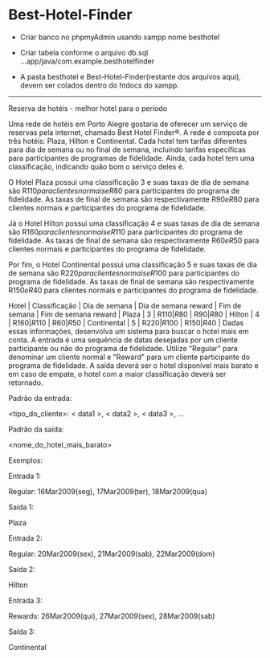 
# Best-Hotel-Finder

  - Criar banco no phpmyAdmin usando xampp nome besthotel
  
  - Criar tabela conforme o arquivo db.sql ...app/java/com.example.besthotelfinder
  
  - A  pasta besthotel e Best-Hotel-Finder(restante dos arquivos aqui),  devem ser colados dentro do htdocs do xampp.
  
  
  
 -----------------------------------------------------------------------------------------------------------------------------------------------------------------------
Reserva de hotéis - melhor hotel para o período

Uma rede de hotéis em Porto Alegre gostaria de oferecer um serviço de reservas pela internet, chamado Best Hotel Finder®. A rede é composta por três hotéis: Plaza, Hilton e Continental. Cada hotel tem tarifas diferentes para dia de semana ou no final de semana, incluindo tarifas específicas para participantes de programas de fidelidade. Ainda, cada hotel tem uma classificação, indicando quão bom o serviço deles é.

O Hotel Plaza possui uma classificação 3 e suas taxas de dia de semana são R$110 para clientes normais e R$80 para participantes do programa de fidelidade. As taxas de final de semana são respectivamente R$90 e R$80 para clientes normais e participantes do programa de fidelidade.

Já o Hotel Hilton possui uma classificação 4 e suas taxas de dia de semana são R$160 para clientes normais e R$110 para participantes do programa de fidelidade. As taxas de final de semana são respectivamente R$60 e R$50 para clientes normais e participantes do programa de fidelidade.

Por fim, o Hotel Continental possui uma classificação 5 e suas taxas de dia de semana são R$220 para clientes normais e R$100 para participantes do programa de fidelidade. As taxas de final de semana são respectivamente R$150 e R$40 para clientes normais e participantes do programa de fidelidade.

Hotel | Classificação | Dia de semana | Dia de semana reward | Fim de semana | Fim de semana reward |
Plaza | 3 | R$110 | R$80 | R$90 | R$80 |
Hilton | 4 | R$160 | R$110 | R$60 | R$50 |
Continental | 5 | R$220 | R$100 | R$150 | R$40 |
Dadas essas informações, desenvolva um sistema para buscar o hotel mais em conta. A entrada é uma sequência de datas desejadas por um cliente participante ou não do programa de fidelidade. Utilize "Regular" para denominar um cliente normal e "Reward" para um cliente participante do programa de fidelidade. A saída deverá ser o hotel disponível mais barato e em caso de empate, o hotel com a maior classificação deverá ser retornado.

Padrão da entrada:

<tipo_do_cliente>: < data1 >, < data2 >, < data3 >, …

Padrão da saída:

<nome_do_hotel_mais_barato>

Exemplos:

Entrada 1:

Regular: 16Mar2009(seg), 17Mar2009(ter), 18Mar2009(qua)

Saída 1:

Plaza

Entrada 2:

Regular: 20Mar2009(sex), 21Mar2009(sab), 22Mar2009(dom)

Saída 2:

Hilton

Entrada 3:

Rewards: 26Mar2009(qui), 27Mar2009(sex), 28Mar2009(sab)

Saída 3:

Continental

